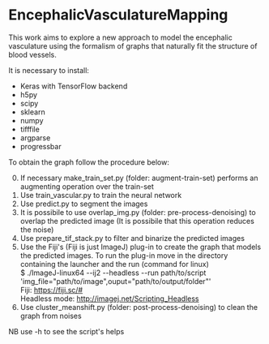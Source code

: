 # EncephalicVasculatureMapping
This work aims to explore a new approach to model the encephalic vasculature using the formalism of graphs that naturally fit the structure of blood vessels.

It is necessary to install:   
- Keras with TensorFlow backend  
- h5py  
- scipy  
- sklearn  
- numpy  
- tifffile  
- argparse  
- progressbar  

To obtain the graph follow the procedure below:

0) If necessary make_train_set.py (folder: augment-train-set) performs an augmenting operation over the train-set  
1) Use train_vascular.py to train the neural network  
2) Use predict.py to segment the images  
3) It is possibile to use overlap_img.py (folder: pre-process-denoising) to overlap the predicted image (It is possibile that this operation reduces the noise)  
4) Use prepare_tif_stack.py to filter and binarize the predicted images  
5) Use the Fiji's (Fiji is just ImageJ) plug-in to create the graph that models the predicted images. To run the plug-in move in the directory containing the launcher and the run (command for linux)  
$ ./ImageJ-linux64 --ij2 --headless --run path/to/script 'img_file="path/to/image",ouput="path/to/output/folder"'  
Fiji: https://fiji.sc/#  
Headless mode: http://imagej.net/Scripting_Headless  
6) Use cluster_meanshift.py (folder: post-process-denoising) to clean the graph from noises  

NB use -h to see the script's helps
